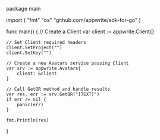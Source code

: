 package main

import (
    "fmt"
    "os"
    "github.com/appwrite/sdk-for-go"
)

func main() {
    // Create a Client
    var client := appwrite.Client{}

    // Set Client required headers
    client.SetProject("")
    client.SetKey("")

    // Create a new Avatars service passing Client
    var srv := appwrite.Avatars{
        client: &client
    }

    // Call GetQR method and handle results
    var res, err := srv.GetQR("[TEXT]")
    if err != nil {
        panic(err)
    }

    fmt.Println(res)
}